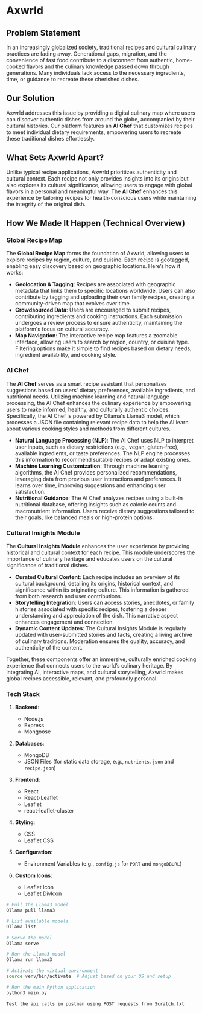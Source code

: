 # Axwrld
## Problem Statement

In an increasingly globalized society, traditional recipes and cultural culinary practices are fading away. Generational gaps, migration, and the convenience of fast food contribute to a disconnect from authentic, home-cooked flavors and the culinary knowledge passed down through generations. Many individuals lack access to the necessary ingredients, time, or guidance to recreate these cherished dishes.

## Our Solution

Axwrld addresses this issue by providing a digital culinary map where users can discover authentic dishes from around the globe, accompanied by their cultural histories. Our platform features an **AI Chef** that customizes recipes to meet individual dietary requirements, empowering users to recreate these traditional dishes effortlessly.

## What Sets Axwrld Apart?

Unlike typical recipe applications, Axwrld prioritizes authenticity and cultural context. Each recipe not only provides insights into its origins but also explores its cultural significance, allowing users to engage with global flavors in a personal and meaningful way. The **AI Chef** enhances this experience by tailoring recipes for health-conscious users while maintaining the integrity of the original dish.

## How We Made It Happen (Technical Overview)

### Global Recipe Map
The **Global Recipe Map** forms the foundation of Axwrld, allowing users to explore recipes by region, culture, and cuisine. Each recipe is geotagged, enabling easy discovery based on geographic locations. Here’s how it works:
- **Geolocation & Tagging**: Recipes are associated with geographic metadata that links them to specific locations worldwide. Users can also contribute by tagging and uploading their own family recipes, creating a community-driven map that evolves over time.
- **Crowdsourced Data**: Users are encouraged to submit recipes, contributing ingredients and cooking instructions. Each submission undergoes a review process to ensure authenticity, maintaining the platform's focus on cultural accuracy.
- **Map Navigation**: The interactive recipe map features a zoomable interface, allowing users to search by region, country, or cuisine type. Filtering options make it simple to find recipes based on dietary needs, ingredient availability, and cooking style.

### AI Chef
The **AI Chef** serves as a smart recipe assistant that personalizes suggestions based on users' dietary preferences, available ingredients, and nutritional needs. Utilizing machine learning and natural language processing, the AI Chef enhances the culinary experience by empowering users to make informed, healthy, and culturally authentic choices. Specifically, the AI Chef is powered by Ollama's Llama3 model, which processes a JSON file containing relevant recipe data to help the AI learn about various cooking styles and methods from different cultures.
- **Natural Language Processing (NLP)**: The AI Chef uses NLP to interpret user inputs, such as dietary restrictions (e.g., vegan, gluten-free), available ingredients, or taste preferences. The NLP engine processes this information to recommend suitable recipes or adapt existing ones.
- **Machine Learning Customization**: Through machine learning algorithms, the AI Chef provides personalized recommendations, leveraging data from previous user interactions and preferences. It learns over time, improving suggestions and enhancing user satisfaction.
- **Nutritional Guidance**: The AI Chef analyzes recipes using a built-in nutritional database, offering insights such as calorie counts and macronutrient information. Users receive dietary suggestions tailored to their goals, like balanced meals or high-protein options.

### Cultural Insights Module
The **Cultural Insights Module** enhances the user experience by providing historical and cultural context for each recipe. This module underscores the importance of culinary heritage and educates users on the cultural significance of traditional dishes.
- **Curated Cultural Content**: Each recipe includes an overview of its cultural background, detailing its origins, historical context, and significance within its originating culture. This information is gathered from both research and user contributions.
- **Storytelling Integration**: Users can access stories, anecdotes, or family histories associated with specific recipes, fostering a deeper understanding and appreciation of the dish. This narrative aspect enhances engagement and connection.
- **Dynamic Content Updates**: The Cultural Insights Module is regularly updated with user-submitted stories and facts, creating a living archive of culinary traditions. Moderation ensures the quality, accuracy, and authenticity of the content.

Together, these components offer an immersive, culturally enriched cooking experience that connects users to the world’s culinary heritage. By integrating AI, interactive maps, and cultural storytelling, Axwrld makes global recipes accessible, relevant, and profoundly personal.


### Tech Stack

1. **Backend**:
   - Node.js
   - Express
   - Mongoose

2. **Databases**:
   - MongoDB
   - JSON Files (for static data storage, e.g., `nutrients.json` and `recipe.json`)

3. **Frontend**:
   - React
   - React-Leaflet
   - Leaflet
   - react-leaflet-cluster

4. **Styling**:
   - CSS
   - Leaflet CSS

5. **Configuration**:
   - Environment Variables (e.g., `config.js` for `PORT` and `mongoDBURL`)

6. **Custom Icons**:
   - Leaflet Icon
   - Leaflet DivIcon


```bash
# Pull the Llama3 model
Ollama pull llama3

# List available models
Ollama list

# Serve the model
Ollama serve

# Run the Llama3 model
Ollama run llama3

# Activate the virtual environment
source venv/bin/activate  # Adjust based on your OS and setup

# Run the main Python application
python3 main.py

Test the api calls in postman using POST requests from Scratch.txt
